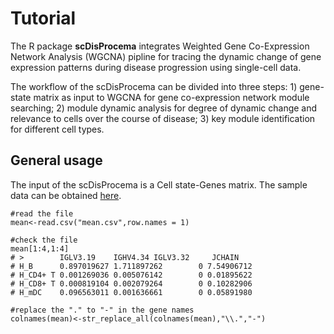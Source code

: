 #  Tutorial
  The R package __scDisProcema__ integrates Weighted Gene Co-Expression Network Analysis (WGCNA) pipline for tracing the dynamic change of gene expression patterns during disease progression using single-cell data.
  
  The workflow of the scDisProcema can be divided into three steps: 1) gene-state matrix as input to WGCNA for gene co-expression network module searching; 2) module dynamic analysis for degree of dynamic change and relevance to cells over the course of disease; 3) key module identification for different cell types.

## General usage
  The input of the scDisProcema is a Cell state-Genes matrix. The sample data can be obtained [here](/data/mean.csv).
  
    #read the file
    mean<-read.csv("mean.csv",row.names = 1)
    
    #check the file
    mean[1:4,1:4]
    # >        IGLV3.19    IGHV4.34 IGLV3.32     JCHAIN
    # H_B      0.897019627 1.711897262        0 7.54906712
    # H_CD4+ T 0.001269036 0.005076142        0 0.01895622
    # H_CD8+ T 0.000819104 0.002079264        0 0.10282906
    # H_mDC    0.096563011 0.001636661        0 0.05891980
    
    #replace the "." to "-" in the gene names
    colnames(mean)<-str_replace_all(colnames(mean),"\\.","-")
